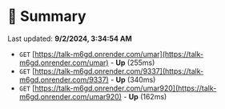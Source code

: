 # 📖 Summary
Last updated: **9/2/2024, 3:34:54 AM**

- `GET` [https://talk-m6gd.onrender.com/umar](https://talk-m6gd.onrender.com/umar) - **Up** (255ms)
- `GET` [https://talk-m6gd.onrender.com/9337](https://talk-m6gd.onrender.com/9337) - **Up** (340ms)
- `GET` [https://talk-m6gd.onrender.com/umar920](https://talk-m6gd.onrender.com/umar920) - **Up** (162ms)

